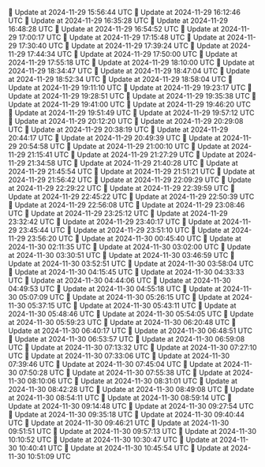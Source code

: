 🔄 Update at 2024-11-29 15:56:44 UTC
🔄 Update at 2024-11-29 16:12:46 UTC
🔄 Update at 2024-11-29 16:35:28 UTC
🔄 Update at 2024-11-29 16:48:28 UTC
🔄 Update at 2024-11-29 16:54:52 UTC
🔄 Update at 2024-11-29 17:00:17 UTC
🔄 Update at 2024-11-29 17:15:48 UTC
🔄 Update at 2024-11-29 17:30:40 UTC
🔄 Update at 2024-11-29 17:39:24 UTC
🔄 Update at 2024-11-29 17:44:34 UTC
🔄 Update at 2024-11-29 17:50:00 UTC
🔄 Update at 2024-11-29 17:55:18 UTC
🔄 Update at 2024-11-29 18:10:00 UTC
🔄 Update at 2024-11-29 18:34:47 UTC
🔄 Update at 2024-11-29 18:47:04 UTC
🔄 Update at 2024-11-29 18:52:34 UTC
🔄 Update at 2024-11-29 18:58:04 UTC
🔄 Update at 2024-11-29 19:11:10 UTC
🔄 Update at 2024-11-29 19:23:17 UTC
🔄 Update at 2024-11-29 19:28:51 UTC
🔄 Update at 2024-11-29 19:35:38 UTC
🔄 Update at 2024-11-29 19:41:00 UTC
🔄 Update at 2024-11-29 19:46:20 UTC
🔄 Update at 2024-11-29 19:51:49 UTC
🔄 Update at 2024-11-29 19:57:12 UTC
🔄 Update at 2024-11-29 20:12:20 UTC
🔄 Update at 2024-11-29 20:29:08 UTC
🔄 Update at 2024-11-29 20:38:19 UTC
🔄 Update at 2024-11-29 20:44:17 UTC
🔄 Update at 2024-11-29 20:49:39 UTC
🔄 Update at 2024-11-29 20:54:58 UTC
🔄 Update at 2024-11-29 21:00:10 UTC
🔄 Update at 2024-11-29 21:15:41 UTC
🔄 Update at 2024-11-29 21:27:29 UTC
🔄 Update at 2024-11-29 21:34:58 UTC
🔄 Update at 2024-11-29 21:40:28 UTC
🔄 Update at 2024-11-29 21:45:54 UTC
🔄 Update at 2024-11-29 21:51:21 UTC
🔄 Update at 2024-11-29 21:56:42 UTC
🔄 Update at 2024-11-29 22:09:29 UTC
🔄 Update at 2024-11-29 22:29:22 UTC
🔄 Update at 2024-11-29 22:39:59 UTC
🔄 Update at 2024-11-29 22:45:22 UTC
🔄 Update at 2024-11-29 22:50:39 UTC
🔄 Update at 2024-11-29 22:56:08 UTC
🔄 Update at 2024-11-29 23:08:46 UTC
🔄 Update at 2024-11-29 23:25:12 UTC
🔄 Update at 2024-11-29 23:32:42 UTC
🔄 Update at 2024-11-29 23:40:17 UTC
🔄 Update at 2024-11-29 23:45:44 UTC
🔄 Update at 2024-11-29 23:51:10 UTC
🔄 Update at 2024-11-29 23:56:20 UTC
🔄 Update at 2024-11-30 00:45:40 UTC
🔄 Update at 2024-11-30 02:11:35 UTC
🔄 Update at 2024-11-30 03:02:00 UTC
🔄 Update at 2024-11-30 03:30:51 UTC
🔄 Update at 2024-11-30 03:46:59 UTC
🔄 Update at 2024-11-30 03:52:51 UTC
🔄 Update at 2024-11-30 03:58:04 UTC
🔄 Update at 2024-11-30 04:15:45 UTC
🔄 Update at 2024-11-30 04:33:33 UTC
🔄 Update at 2024-11-30 04:44:06 UTC
🔄 Update at 2024-11-30 04:49:53 UTC
🔄 Update at 2024-11-30 04:55:18 UTC
🔄 Update at 2024-11-30 05:07:09 UTC
🔄 Update at 2024-11-30 05:26:15 UTC
🔄 Update at 2024-11-30 05:37:15 UTC
🔄 Update at 2024-11-30 05:43:11 UTC
🔄 Update at 2024-11-30 05:48:46 UTC
🔄 Update at 2024-11-30 05:54:05 UTC
🔄 Update at 2024-11-30 05:59:23 UTC
🔄 Update at 2024-11-30 06:20:48 UTC
🔄 Update at 2024-11-30 06:40:17 UTC
🔄 Update at 2024-11-30 06:48:51 UTC
🔄 Update at 2024-11-30 06:53:57 UTC
🔄 Update at 2024-11-30 06:59:08 UTC
🔄 Update at 2024-11-30 07:13:32 UTC
🔄 Update at 2024-11-30 07:27:10 UTC
🔄 Update at 2024-11-30 07:33:06 UTC
🔄 Update at 2024-11-30 07:39:46 UTC
🔄 Update at 2024-11-30 07:45:04 UTC
🔄 Update at 2024-11-30 07:50:28 UTC
🔄 Update at 2024-11-30 07:55:38 UTC
🔄 Update at 2024-11-30 08:10:06 UTC
🔄 Update at 2024-11-30 08:31:01 UTC
🔄 Update at 2024-11-30 08:42:28 UTC
🔄 Update at 2024-11-30 08:49:08 UTC
🔄 Update at 2024-11-30 08:54:11 UTC
🔄 Update at 2024-11-30 08:59:14 UTC
🔄 Update at 2024-11-30 09:14:48 UTC
🔄 Update at 2024-11-30 09:27:54 UTC
🔄 Update at 2024-11-30 09:35:18 UTC
🔄 Update at 2024-11-30 09:40:44 UTC
🔄 Update at 2024-11-30 09:46:21 UTC
🔄 Update at 2024-11-30 09:51:51 UTC
🔄 Update at 2024-11-30 09:57:13 UTC
🔄 Update at 2024-11-30 10:10:52 UTC
🔄 Update at 2024-11-30 10:30:47 UTC
🔄 Update at 2024-11-30 10:40:41 UTC
🔄 Update at 2024-11-30 10:45:54 UTC
🔄 Update at 2024-11-30 10:51:09 UTC
